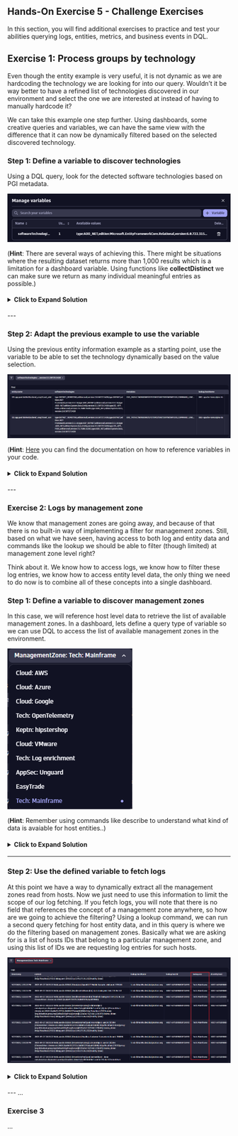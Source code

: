 ## Hands-On Exercise 5 - Challenge Exercises

In this section, you will find additional exercises to practice and test your abilities querying logs, entities, metrics, and business events in DQL.

## Exercise 1: Process groups by technology

Even though the entity example is very useful, it is not dynamic as we are hardcoding the technology we are looking for into our query. Wouldn’t it be way better to have a refined list of technologies discovered in our environment and select the one we are interested at instead of having to manually hardcode it? 

We can take this example one step further. Using dashboards, some creative queries and variables, we can have the same view with the difference that it can now be dynamically filtered based on the selected discovered technology.

### Step 1: Define a variable to discover technologies
Using a DQL query, look for the detected software technologies based on PGI metadata.

![DQL Variable](../../assets/images/dqlVariable.png)

(**Hint**: There are several ways of achieving this. There might be situations where the resulting dataset returns more than 1,000 results which is a limitation for a dashboard variable. Using functions like **collectDistinct** we can make sure we return as many individual meaningful entries as possible.)

<H4><details>
<summary>Click to Expand Solution</summary>
<br>

```
fetch dt.entity.process_group_instance
| expand softwareTechnologies
| filter isNotNull(softwareTechnologies)
| summarize temp = collectDistinct(softwareTechnologies)
| expand techVersion = temp
| sort techVersion asc
| fieldsRemove temp
```
</details></H4>
---

### Step 2: Adapt the previous example to use the variable 
Using the previous entity information example as a starting point, use the variable to be able to set the technology dynamically based on the value selection.

![Dashboard](../../assets/images/dynamicDashboard.png)

(**Hint**: [Here](https://www.dynatrace.com/support/help/observe-and-explore/dashboards-new/components/dashboard-component-data#add-data) you can find the documentation on how to reference variables in your code.

<H4><details>
<summary>Click to Expand Solution</summary>
<br>

```
fetch dt.entity.process_group_instance
| filter contains(toString(softwareTechnologies), $softwareTechnologies)
| fields entity.name, softwareTechnologies, belongs_to, metadata
| fieldsAdd belongs_string = toString(belongs_to)
| fieldsAdd host = substring(belongs_string, from:indexOf(belongs_string, ":")+2, to:lastIndexOf(belongs_string, "\""))
| lookup [fetch dt.entity.host 
| fields hostName=entity.name, hostId=id ], sourceField:host, lookupField:hostId
| fieldsRemove belongs_to, lookup.hostId, host, belongs_string
| sort entity.name asc
| sort lookup.hostName
```
</details></H4>
---

### Exercise 2: Logs by management zone
We know that management zones are going away, and because of that there is no built-in way of implementing a filter for management zones. Still, based on what we have seen, having access to both log and entity data and commands like the lookup we should be able to filter (though limited) at management zone level right?

Think about it. We know how to access logs, we know how to filter these log entries, we know how to access entity level data, the only thing we need to do now is to combine all of these concepts into a single dashboard.

### Step 1: Define a variable to discover management zones
In this case, we will reference host level data to retrieve the list of available management zones. In a dashboard, lets define a query type of variable so we can use DQL to access the list of available management zones in the environment.

![MZ Variable](../../assets/images/managementZonesVariable.png)

(**Hint**: Remember using commands like describe to understand what kind of data is avaiable for host entities..)

<H4><details>
<summary>Click to Expand Solution</summary>
<br>

```
fetch dt.entity.host
| summarize temp = collectDistinct(managementZones)
| expand MZ = temp
| fields MZ
```
</details></H4>

---
### Step 2: Use the defined variable to fetch logs
At this point we have a way to dynamically extract all the management zones read from hosts. Now we just need to use this information to limit the scope of our log fetching. If you fetch logs, you will note that there is no field that references the concept of a management zone anywhere, so how are we going to achieve the filtering?
Using a lookup command, we can run a second query fetching for host entity data, and in this query is where we do the filtering based on management zones. Basically what we are asking for is a list of hosts IDs that belong to a particular management zone, and using this list of IDs we are requesting log entries for such hosts.

![logsManagementZones](../../assets/images/logsByManagementZone.png)

<H4><details>
<summary>Click to Expand Solution</summary>
<br>

```
fetch logs
| lookup [fetch dt.entity.host 
	| filter in(managementZones, $ManagementZone) 
    | fields hostName=entity.name, hostId=id, mz=managementZones], sourceField:host.name, lookupField:hostName
| filter isNotNull(lookup.hostName)
```
</details></H4>
---
...

### Exercise 3

...
